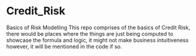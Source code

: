 # Credit_Risk
Basics of Risk Modelling
This repo comprises of the basics of Credit Risk, there would be places where the things are just being computed to showcase the formula and logic, it might not make business intuitiveness however, it will be mentioned in the code if so.
